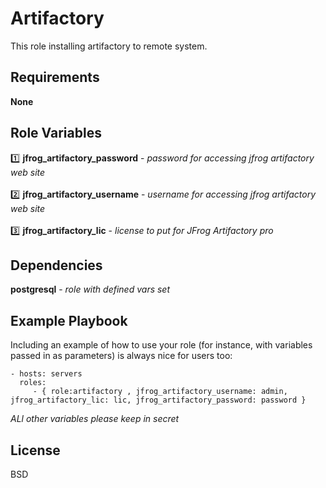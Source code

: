 Artifactory
=========

This role installing artifactory to remote system.

Requirements
------------

**None**

Role Variables
--------------

:one: **jfrog_artifactory_password**  - *password for accessing jfrog artifactory web site* <br>
</br>
:two: **jfrog_artifactory_username**  - *username for accessing jfrog artifactory web site* <br>
</br>
:three: **jfrog_artifactory_lic**     - *license to put for JFrog Artifactory pro*

Dependencies
------------

**postgresql**  - *role with defined vars set*

Example Playbook
----------------

Including an example of how to use your role (for instance, with variables passed in as parameters) is always nice for users too:

    - hosts: servers
      roles:
         - { role:artifactory , jfrog_artifactory_username: admin, jfrog_artifactory_lic: lic, jfrog_artifactory_password: password }

*ALl other variables please keep in secret*

License
-------

BSD
